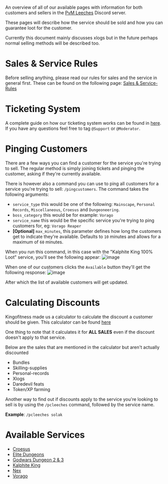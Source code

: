An overview of all of our available pages with information for both customers and sellers in the [PvM Leeches](https://discord.gg/pvmleeches) Discord server.

These pages will describe how the service should be sold and how you can guarantee loot for the customer.

Currently this document mainly discusses xlogs but in the future perhaps normal selling methods will be described too.

# Sales & Service Rules
Before selling anything, please read our rules for sales and the service in general first.
These can be found on the following page: [Sales & Service-Rules](wiki/Sales-&-Service-Rules)

# Ticketing System
A complete guide on how our ticketing system works can be found in [here](wiki/Ticketing-System).
If you have any questions feel free to tag `@Support` or `@Moderator`.

# Pinging Customers
There are a few ways you can find a customer for the service you're trying to sell.
The regular method is simply joining tickets and pinging the customer, asking if they're currently available.

There is however also a command you can use to ping all customers for a service you're trying to sell: `/pingcustomers`.
The command takes the following arguments: 
- `service_type` this would be one of the following: `Mainscape`, `Personal Records`, `Miscellaneous`, `Croesus` and `Dungeoneering`.
- `boss_category` this would be for example: `Vorago`
- `service_name` this would be the specific service you're trying to ping customers for, eg: `Vorago Reaper`
- **[Optional]** `max_minutes`, this parameter defines how long the customers get to indicate they're available. Defaults to `10` minutes and allows for a maximum of `60` minutes.


When you run this command, in this case with the "Kalphite King 100% Loot" service, you'll see the following appear:
![image](https://user-images.githubusercontent.com/62225953/227194741-133221ee-fe4a-4c78-9928-afe5a038f4b3.png)

When one of our customers clicks the `Available` button they'll get the following response:
![image](https://user-images.githubusercontent.com/62225953/227194776-3737720c-9951-43a3-83db-1cd3cdcad4eb.png)

After which the list of available customers will get updated.

# Calculating Discounts
Kingofitness made us a calculator to calculate the discount a customer should be given.
This calculator can be found [here](https://docs.google.com/spreadsheets/d/1x5W913xKnuAkrbwblcfmP8llr63oRjHyT66PVatbqjE/edit?usp=sharing)

One thing to note that it calculates it for **ALL SALES** even if the discount doesn't apply to that service. 

Below are the sales that are mentioned in the calculator but aren't actually discounted
- Bundles
- Skilling-supplies
- Personal-records 
- Xlogs
- Daredevil feats
- Token/XP farming

Another way to find out if discounts apply to the service you're looking to sell is by using the `/pcleeches` command, followed by the service name.

__Example__: `/pcleeches solak`


# Available Services
- [Croesus](wiki/Croesus)
- [Elite Dungeons](wiki/Elite-Dungeons)
- [Godwars Dungeon 2 & 3](wiki/Godwars-Dungeon-2-&-3)
- [Kalphite King](wiki/Kalphite-King)
- [Nex](wiki/Nex)
- [Vorago](wiki/Vorago)